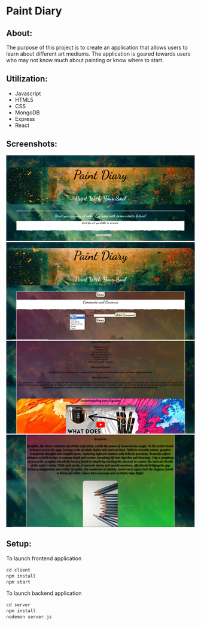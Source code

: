 # Paint Diary

## About:
The purpose of this project is to create an application that allows users to
learn about different art mediums. The application is geared towards users who may not 
know much about painting or know where to start.


## Utilization:

* Javascript
* HTML5
* CSS
* MongoDB
* Express
* React


## Screenshots:
![paint-diary](/img/paint-diary-img-1.PNG)
![comments section](/img/art-gallery-comments-img.PNG)
![graphite-info](/img/art-gallery-grphite-img.PNG)
![graphite-example](/img/art-gallery-grphite-img-2.PNG)


## Setup:

To launch frontend application
```
cd client
npm install
npm start
```

To launch backend application

```
cd server
npm install
nodemon server.js
```
